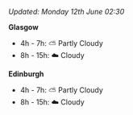 *Updated: Monday 12th June 02:30*

**Glasgow**

* 4h - 7h: :partly_sunny: Partly Cloudy
* 8h - 15h: :cloud: Cloudy

**Edinburgh**

* 4h - 7h: :partly_sunny: Partly Cloudy
* 8h - 15h: :cloud: Cloudy
